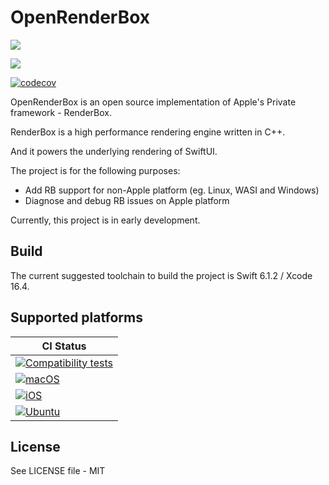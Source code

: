 # OpenRenderBox

[![](https://img.shields.io/endpoint?url=https%3A%2F%2Fswiftpackageindex.com%2Fapi%2Fpackages%2FOpenSwiftUIProject%2FOpenRenderBox%2Fbadge%3Ftype%3Dswift-versions)](https://swiftpackageindex.com/OpenSwiftUIProject/OpenRenderBox)

[![](https://img.shields.io/endpoint?url=https%3A%2F%2Fswiftpackageindex.com%2Fapi%2Fpackages%2FOpenSwiftUIProject%2FOpenRenderBox%2Fbadge%3Ftype%3Dplatforms)](https://swiftpackageindex.com/OpenSwiftUIProject/OpenRenderBox)

[![codecov](https://codecov.io/github/OpenSwiftUIProject/OpenRenderBox/graph/badge.svg?token=1MC561FQUR)](https://codecov.io/github/OpenSwiftUIProject/OpenRenderBox)

OpenRenderBox is an open source implementation of Apple's Private framework - RenderBox.

RenderBox is a high performance rendering engine written in C++.

And it powers the underlying rendering of SwiftUI.

The project is for the following purposes:
- Add RB support for non-Apple platform (eg. Linux, WASI and Windows)
- Diagnose and debug RB issues on Apple platform

Currently, this project is in early development.

## Build

The current suggested toolchain to build the project is Swift 6.1.2 / Xcode 16.4.

## Supported platforms

| **CI Status** |
|---|
|[![Compatibility tests](https://github.com/OpenSwiftUIProject/OpenRenderBox/actions/workflows/compatibility_tests.yml/badge.svg)](https://github.com/OpenSwiftUIProject/OpenRenderBox/actions/workflows/compatibility_tests.yml)|
|[![macOS](https://github.com/OpenSwiftUIProject/OpenRenderBox/actions/workflows/macos.yml/badge.svg)](https://github.com/OpenSwiftUIProject/OpenRenderBox/actions/workflows/macos.yml)|
|[![iOS](https://github.com/OpenSwiftUIProject/OpenRenderBox/actions/workflows/ios.yml/badge.svg)](https://github.com/OpenSwiftUIProject/OpenRenderBox/actions/workflows/ios.yml)|
|[![Ubuntu](https://github.com/OpenSwiftUIProject/OpenRenderBox/actions/workflows/ubuntu.yml/badge.svg)](https://github.com/OpenSwiftUIProject/OpenRenderBox/actions/workflows/ubuntu.yml)|

## License

See LICENSE file - MIT

